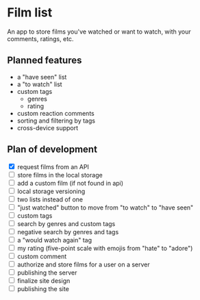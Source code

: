 # Film list

An app to store films you've watched or want to watch, with your comments, ratings, etc.

## Planned features

- a "have seen" list
- a "to watch" list
- custom tags
  - genres
  - rating
- custom reaction comments
- sorting and filtering by tags
- cross-device support

## Plan of development

<input id='api' type="checkbox" checked>
<label for='api'>request films from an API</label>
<br>

<input id='storage' type='checkbox'>
<label for='storage'>store films in the local storage</label>
<br>

<input id='custom-film' type='checkbox'>
<label for='custom-film'>add a custom film (if not found in api)</label>
<br>

<input id='storage-versioning' type='checkbox'>
<label for='storage-versioning'>local storage versioning</label>
<br>

<input id='two-lists' type='checkbox'>
<label for='two-lists'>two lists instead of one</label>
<br>

<input id='just-watched' type='checkbox'>
<label for='just-watched'>"just watched" button to move from "to watch" to "have seen"</label>
<br>

<input id='tags' type='checkbox'>
<label for='tags'>custom tags</label>
<br>

<input id='search' type='checkbox'>
<label for='search'>search by genres and custom tags</label>
<br>

<input id='negative-search' type='checkbox'>
<label for='negative-search'>negative search by genres and tags</label>
<br>

<input id='watch-again' type='checkbox'>
<label for='watch-again'>a "would watch again" tag</label>
<br>

<input id='rating' type='checkbox'>
<label for='rating'>my rating (five-point scale with emojis from "hate" to "adore")</label>
<br>

<input id='comment' type='checkbox'>
<label for='comment'>custom comment</label>
<br>

<input id='authorize' type='checkbox'>
<label for='authorize'>authorize and store films for a user on a server</label>
<br>

<input id='publish-server' type='checkbox'>
<label for='publish-server'>publishing the server</label>
<br>

<input id='style-client' type='checkbox'>
<label for='style-client'>finalize site design</label>
<br>

<input id='publish-client' type='checkbox'>
<label for='publish-client'>publishing the site</label>
